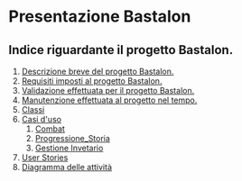 # Presentazione Bastalon

## Indice riguardante il progetto Bastalon.

1. [Descrizione breve del progetto Bastalon.](./descrizione_del_progetto.md)
2. [Requisiti imposti al progetto Bastalon.](./requisiti.md)
3. [Validazione effettuata per il progetto Bastalon.](./validazione.md)
4. [Manutenzione effettuata al progetto nel tempo.](./manutenzione.md)
5. [Classi](./classi.md)
6. [Casi d'uso](./casi_d'uso.md)
    1. [Combat](./caso_d'uso_1_(combattimento).md)
    2. [Progressione_Storia](./caso_d'uso_2_(progressione).md)
    3. [Gestione Invetario](./caso_d'uso_3_(inventario).md)
7. [User Stories](./user_stories.md)
8. [Diagramma delle attività](./Diagramma_delle_attività.md)